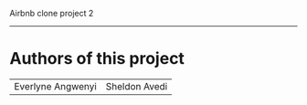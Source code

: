 Airbnb clone project 2

<hr>

<h1> Authors of this project </h1>
<Table>
    <tr>
        <td> Everlyne Angwenyi</td>
        <td> Sheldon Avedi </td> 
    </tr>
</Table>